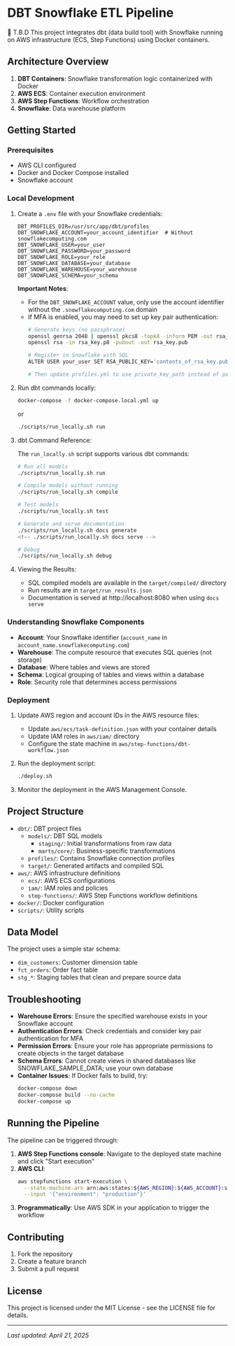 # DBT Snowflake ETL Pipeline

🔸 T.B.D
This project integrates dbt (data build tool) with Snowflake running on AWS infrastructure (ECS, Step Functions) using Docker containers.

## Architecture Overview

1. **DBT Containers**: Snowflake transformation logic containerized with Docker
2. **AWS ECS**: Container execution environment
3. **AWS Step Functions**: Workflow orchestration
4. **Snowflake**: Data warehouse platform

## Getting Started

### Prerequisites

- AWS CLI configured
- Docker and Docker Compose installed
- Snowflake account

### Local Development

1. Create a `.env` file with your Snowflake credentials:
   ```
   DBT_PROFILES_DIR=/usr/src/app/dbt/profiles
   DBT_SNOWFLAKE_ACCOUNT=your_account_identifier  # Without snowflakecomputing.com
   DBT_SNOWFLAKE_USER=your_user
   DBT_SNOWFLAKE_PASSWORD=your_password
   DBT_SNOWFLAKE_ROLE=your_role
   DBT_SNOWFLAKE_DATABASE=your_database
   DBT_SNOWFLAKE_WAREHOUSE=your_warehouse
   DBT_SNOWFLAKE_SCHEMA=your_schema
   ```

   **Important Notes**:
   - For the `DBT_SNOWFLAKE_ACCOUNT` value, only use the account identifier without the `.snowflakecomputing.com` domain
   - If MFA is enabled, you may need to set up key pair authentication:
     ```bash
     # Generate keys (no passphrase)
     openssl genrsa 2048 | openssl pkcs8 -topk8 -inform PEM -out rsa_key.p8 -nocrypt
     openssl rsa -in rsa_key.p8 -pubout -out rsa_key.pub
     
     # Register in Snowflake with SQL
     ALTER USER your_user SET RSA_PUBLIC_KEY='contents_of_rsa_key.pub';
     
     # Then update profiles.yml to use private_key_path instead of password
     ```

2. Run dbt commands locally:
   ```bash
   docker-compose -f docker-compose.local.yml up
   ```
   or
   ```bash
   ./scripts/run_locally.sh run
   ```

3. dbt Command Reference:

   The `run_locally.sh` script supports various dbt commands:
   ```bash
   # Run all models
   ./scripts/run_locally.sh run
   
   # Compile models without running
   ./scripts/run_locally.sh compile
   
   # Test models
   ./scripts/run_locally.sh test
   
   # Generate and serve documentation
   ./scripts/run_locally.sh docs generate
   <!-- ./scripts/run_locally.sh docs serve -->
   
   # Debug
   ./scripts/run_locally.sh debug
   ```

4. Viewing the Results:
   - SQL compiled models are available in the `target/compiled/` directory
   - Run results are in `target/run_results.json`
   - Documentation is served at http://localhost:8080 when using `docs serve`

### Understanding Snowflake Components

- **Account**: Your Snowflake identifier (`account_name` in `account_name.snowflakecomputing.com`)
- **Warehouse**: The compute resource that executes SQL queries (not storage)
- **Database**: Where tables and views are stored
- **Schema**: Logical grouping of tables and views within a database
- **Role**: Security role that determines access permissions

### Deployment

1. Update AWS region and account IDs in the AWS resource files:
   - Update `aws/ecs/task-definition.json` with your container details
   - Update IAM roles in `aws/iam/` directory
   - Configure the state machine in `aws/step-functions/dbt-workflow.json`

2. Run the deployment script:
   ```bash
   ./deploy.sh
   ```

3. Monitor the deployment in the AWS Management Console.

## Project Structure

- `dbt/`: DBT project files
  - `models/`: DBT SQL models
    - `staging/`: Initial transformations from raw data
    - `marts/core/`: Business-specific transformations
  - `profiles/`: Contains Snowflake connection profiles
  - `target/`: Generated artifacts and compiled SQL
- `aws/`: AWS infrastructure definitions
  - `ecs/`: AWS ECS configurations
  - `iam/`: IAM roles and policies
  - `step-functions/`: AWS Step Functions workflow definitions
- `docker/`: Docker configuration
- `scripts/`: Utility scripts

## Data Model

The project uses a simple star schema:
- `dim_customers`: Customer dimension table
- `fct_orders`: Order fact table
- `stg_*`: Staging tables that clean and prepare source data

## Troubleshooting

- **Warehouse Errors**: Ensure the specified warehouse exists in your Snowflake account
- **Authentication Errors**: Check credentials and consider key pair authentication for MFA
- **Permission Errors**: Ensure your role has appropriate permissions to create objects in the target database
- **Schema Errors**: Cannot create views in shared databases like SNOWFLAKE_SAMPLE_DATA; use your own database
- **Container Issues**: If Docker fails to build, try:
  ```bash
  docker-compose down
  docker-compose build --no-cache
  docker-compose up
  ```

## Running the Pipeline

The pipeline can be triggered through:

1. **AWS Step Functions console**: Navigate to the deployed state machine and click "Start execution"
2. **AWS CLI**:
   ```bash
   aws stepfunctions start-execution \
     --state-machine-arn arn:aws:states:${AWS_REGION}:${AWS_ACCOUNT}:stateMachine:DbtWorkflow \
     --input '{"environment": "production"}'
   ```
3. **Programmatically**: Use AWS SDK in your application to trigger the workflow

## Contributing

1. Fork the repository
2. Create a feature branch
3. Submit a pull request

## License

This project is licensed under the MIT License - see the LICENSE file for details.

---

*Last updated: April 21, 2025*
